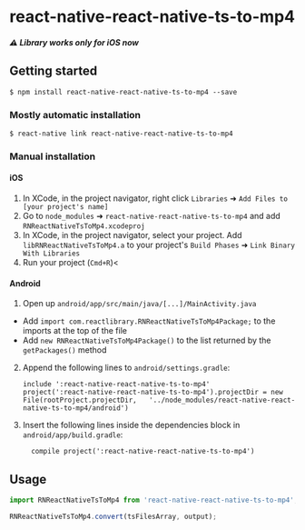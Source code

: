 
# react-native-react-native-ts-to-mp4

##### ⚠️  Library works only for iOS now

## Getting started

`$ npm install react-native-react-native-ts-to-mp4 --save`

### Mostly automatic installation

`$ react-native link react-native-react-native-ts-to-mp4`

### Manual installation


#### iOS

1. In XCode, in the project navigator, right click `Libraries` ➜ `Add Files to [your project's name]`
2. Go to `node_modules` ➜ `react-native-react-native-ts-to-mp4` and add `RNReactNativeTsToMp4.xcodeproj`
3. In XCode, in the project navigator, select your project. Add `libRNReactNativeTsToMp4.a` to your project's `Build Phases` ➜ `Link Binary With Libraries`
4. Run your project (`Cmd+R`)<

#### Android

1. Open up `android/app/src/main/java/[...]/MainActivity.java`
  - Add `import com.reactlibrary.RNReactNativeTsToMp4Package;` to the imports at the top of the file
  - Add `new RNReactNativeTsToMp4Package()` to the list returned by the `getPackages()` method
2. Append the following lines to `android/settings.gradle`:
  	```
  	include ':react-native-react-native-ts-to-mp4'
  	project(':react-native-react-native-ts-to-mp4').projectDir = new File(rootProject.projectDir, 	'../node_modules/react-native-react-native-ts-to-mp4/android')
  	```
3. Insert the following lines inside the dependencies block in `android/app/build.gradle`:
  	```
      compile project(':react-native-react-native-ts-to-mp4')
  	```

## Usage
```javascript
import RNReactNativeTsToMp4 from 'react-native-react-native-ts-to-mp4';

RNReactNativeTsToMp4.convert(tsFilesArray, output);
```
  
